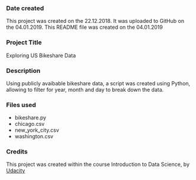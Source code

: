 ### Date created
This project was created on the 22.12.2018. It was uploaded to GitHub on the 04.01.2019.
This README file was created on the 04.01.2019

### Project Title
Exploring US Bikeshare Data

### Description
Using publicly avaibable bikeshare data, a script was created using Python, allowing to filter for year, month and day to break down the data.

### Files used
* bikeshare.py
* chicago.csv
* new_york_city.csv
* washington.csv

### Credits
This project was created within the course Introduction to Data Science, by [Udacity](https://udacity.com)
